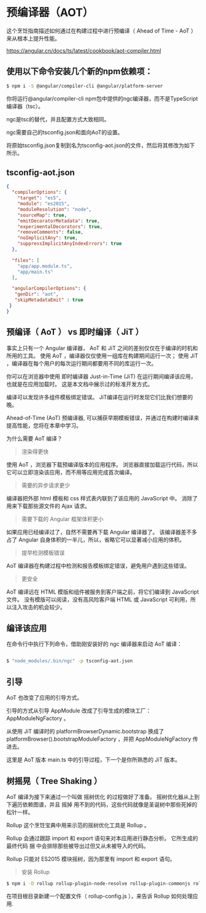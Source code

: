 # 预编译器（AOT）

这个烹饪指南描述如何通过在构建过程中进行预编译（ Ahead of Time - AoT ）来从根本上提升性能。

https://angular.cn/docs/ts/latest/cookbook/aot-compiler.html



## 使用以下命令安装几个新的npm依赖项：

```sh
$ npm i -S @angular/compiler-cli @angular/platform-server 

``` 
你将运行@angular/compiler-cli npm包中提供的ngc编译器，而不是TypeScript编译器（tsc）。

ngc是tsc的替代，并且配置方式大致相同。

ngc需要自己的tsconfig.json和面向AoT的设置。

将原始tsconfig.json复制到名为tsconfig-aot.json的文件，然后将其修改为如下所示。

## tsconfig-aot.json

```json
{
  "compilerOptions": {
    "target": "es5",
    "module": "es2015",
    "moduleResolution": "node",
    "sourceMap": true,
    "emitDecoratorMetadata": true,
    "experimentalDecorators": true,
    "removeComments": false,
    "noImplicitAny": true,
    "suppressImplicitAnyIndexErrors": true
  },

  "files": [
    "app/app.module.ts",
    "app/main.ts"
  ],

  "angularCompilerOptions": {
   "genDir": "aot",
   "skipMetadataEmit" : true
 }
}

``` 








## 预编译（ AoT ） vs 即时编译（ JiT ）

事实上只有一个 Angular 编译器， AoT 和 JiT 之间的差别仅仅在于编译的时机和所用的工具。 
使用 AoT ，编译器仅仅使用一组库在构建期间运行一次；
使用 JiT ，编译器在每个用户的每次运行期间都要用不同的库运行一次。


你可以在浏览器中使用 即时编译器 Just-in-Time (JiT) 在运行期间编译该应用，也就是在应用加载时。 这是本文档中展示过的标准开发方式。

编译可以发现许多组件模板绑定错误。 JiT编译在运行时发现它们比我们想要的晚。

Ahead-of-Time (AoT) 预编译器, 可以捕获早期模板错误，并通过在构建时编译来提高性能，您将在本章中学习。


为什么需要 AoT 编译？

> 渲染得更快

使用 AoT ，浏览器下载预编译版本的应用程序。 浏览器直接加载运行代码，所以它可以立即渲染该应用，而不用等应用完成首次编译。

> 需要的异步请求更少

编译器把外部 html 模板和 css 样式表内联到了该应用的 JavaScript 中。 消除了用来下载那些源文件的 Ajax 请求。

> 需要下载的 Angular 框架体积更小

如果应用已经编译过了，自然不需要再下载 Angular 编译器了。 该编译器差不多占了 Angular 自身体积的一半儿，所以，省略它可以显著减小应用的体积。

> 提早检测模板错误

AoT 编译器在构建过程中检测和报告模板绑定错误，避免用户遇到这些错误。

> 更安全

AoT 编译远在 HTML 模版和组件被服务到客户端之前，将它们编译到 JavaScript 文件。 没有模版可以阅读，没有高风险客户端 HTML 或 JavaScript 可利用，所以注入攻击的机会较少。


## 编译该应用

在命令行中执行下列命令，借助刚安装好的 ngc 编译器来启动 AoT 编译：  

```sh

$ "node_modules/.bin/ngc" -p tsconfig-aot.json

``` 


## 引导

AoT 也改变了应用的引导方式。

引导的方式从引导 AppModule 改成了引导生成的模块工厂： AppModuleNgFactory 。

从使用 JiT 编译时的 platformBrowserDynamic.bootstrap 换成了 platformBrowser().bootstrapModuleFactory ，并把 AppModuleNgFactory 传进去。

这里是 AoT 版本 main.ts 中的引导过程，下一个是你所熟悉的 JiT 版本。


## 树摇晃（ Tree Shaking ）

AoT 编译为接下来通过一个叫做 摇树优化 的过程做好了准备。 
摇树优化器从上到下遍历依赖图谱，并且 摇掉 用不到的代码，这些代码就像是圣诞树中那些死掉的松针一样。


Rollup
这个烹饪宝典中用来示范的摇树优化工具是 Rollup 。

Rollup 会通过跟踪 import 和 export 语句来对本应用进行静态分析。 
它所生成的最终代码 捆 中会排除那些被导出过但又从未被导入的代码。

Rollup 只能对 ES2015 模块摇树，因为那里有 import 和 export 语句。

> 安装 Rollup

```sh
$ npm i -D rollup rollup-plugin-node-resolve rollup-plugin-commonjs rollup-plugin-uglify
``` 

在项目根目录新建一个配置文件（ rollup-config.js ），来告诉 Rollup 如何处理应用.









